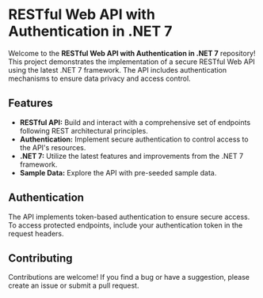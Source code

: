 # RESTful Web API with Authentication in .NET 7

Welcome to the **RESTful Web API with Authentication in .NET 7** repository! This project demonstrates the implementation of a secure RESTful Web API using the latest .NET 7 framework. The API includes authentication mechanisms to ensure data privacy and access control.

## Features

- **RESTful API:** Build and interact with a comprehensive set of endpoints following REST architectural principles.
- **Authentication:** Implement secure authentication to control access to the API's resources.
- **.NET 7:** Utilize the latest features and improvements from the .NET 7 framework.
- **Sample Data:** Explore the API with pre-seeded sample data.

## Authentication
The API implements token-based authentication to ensure secure access. To access protected endpoints, include your authentication token in the request headers.

## Contributing
Contributions are welcome! If you find a bug or have a suggestion, please create an issue or submit a pull request.
